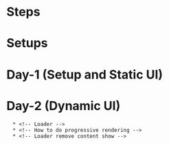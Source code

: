 # Steps
<!-- nodejs -->

# Setups
<!-- npx create-react-app -->
<!-- cd imdb -->
<!-- npm start -->
<!-- Add extention ES7 + React/Redux/React-Native -->

# Day-1 (Setup and Static UI)
<!-- main Page -->
<!-- navbar -->
<!-- Banner -->
<!-- Trending Movies -->
<!-- Pagination -->
<!-- Reponsiveness -->

# Day-2 (Dynamic UI)
<!-- Pagination -->
<!-- Tmdb api -->
   <!-- Api Request axios -->
      * <!-- Loader -->
      * <!-- How to do progressive rendering -->
      * <!-- Loader remove content show -->
<!-- React component communication -->
<!-- Dynamic -->
<!-- Pagination -->
<!-- Searching Sorting Filtering -->
<!-- Emojis -->
<!-- Favourites -->
<!-- Hoisting -> netlify -->
